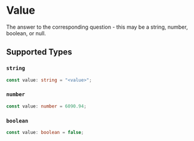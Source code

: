 # Value

The answer to the corresponding question - this may be a string, number, boolean, or null.


## Supported Types

### `string`

```typescript
const value: string = "<value>";
```

### `number`

```typescript
const value: number = 6090.94;
```

### `boolean`

```typescript
const value: boolean = false;
```

